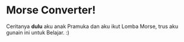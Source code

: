 # Morse Converter!

Ceritanya **dulu** aku anak Pramuka dan aku ikut Lomba Morse, trus aku gunain ini untuk Belajar. :)
